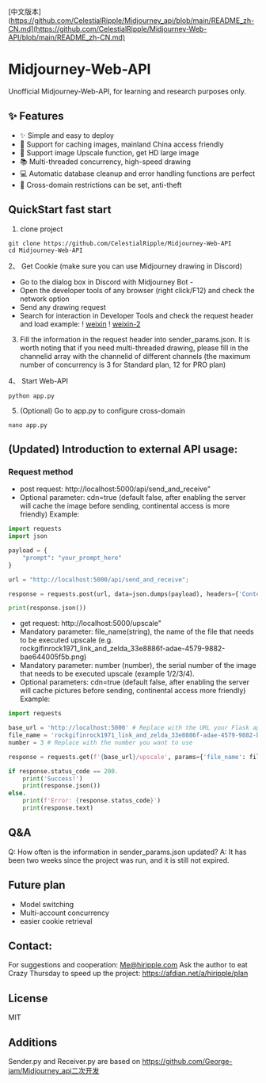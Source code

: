 [中文版本](https://github.com/CelestialRipple/Midjourney_api/blob/main/README_zh-CN.md](https://github.com/CelestialRipple/Midjourney-Web-API/blob/main/README_zh-CN.md)
# Midjourney-Web-API
Unofficial Midjourney-Web-API, for learning and research purposes only.

## :sparkles: Features
* ✨ Simple and easy to deploy
* 👋 Support for caching images, mainland China access friendly
* 💾 Support image Upscale function, get HD large image
* 📚 Multi-threaded concurrency, high-speed drawing
* 💻 Automatic database cleanup and error handling functions are perfect
* 🔐 Cross-domain restrictions can be set, anti-theft

## QuickStart fast start
1. clone project
```shell
git clone https://github.com/CelestialRipple/Midjourney-Web-API
cd Midjourney-Web-API
```
2、 Get Cookie (make sure you can use Midjourney drawing in Discord)
- Go to the dialog box in Discord with Midjourney Bot -
- Open the developer tools of any browser (right click/F12) and check the network option
- Send any drawing request
- Search for interaction in Developer Tools and check the request header and load
example:
! [weixin](https://user-images.githubusercontent.com/115361435/235084018-32aaad31-45f6-447d-b854-f92241c927e8.png)
! [weixin-2](https://user-images.githubusercontent.com/115361435/235084031-3948e15c-f48f-41c8-aa43-9712cb310909.png)

3. Fill the information in the request header into sender_params.json.
It is worth noting that if you need multi-threaded drawing, please fill in the channelid array with the channelid of different channels (the maximum number of concurrency is 3 for Standard plan, 12 for PRO plan)

4、 Start Web-API
```shell
python app.py
```

5. (Optional) Go to app.py to configure cross-domain
```shell
nano app.py
```
## (Updated) Introduction to external API usage:
### Request method
- post request: http://localhost:5000/api/send_and_receive"
- Optional parameter: cdn=true (default false, after enabling the server will cache the image before sending, continental access is more friendly)
Example:
```python
import requests
import json

payload = {
    "prompt": "your_prompt_here"
}

url = "http://localhost:5000/api/send_and_receive";

response = requests.post(url, data=json.dumps(payload), headers={'Content-Type': 'application/json'})

print(response.json())
```
- get request: http://localhost:5000/upscale"
- Mandatory parameter: file_name(string), the name of the file that needs to be executed upscale (e.g. rockgifinrock1971_link_and_zelda_33e8886f-adae-4579-9882-bae644005f5b.png)
- Mandatory parameter: number (number), the serial number of the image that needs to be executed upscale (example 1/2/3/4).
- Optional parameters: cdn=true (default false, after enabling the server will cache pictures before sending, continental access more friendly)
Example:
```python
import requests

base_url = 'http://localhost:5000' # Replace with the URL your Flask application is actually running on
file_name = 'rockgifinrock1971_link_and_zelda_33e8886f-adae-4579-9882-bae644005f5b.png' # Replace with your actual file name
number = 3 # Replace with the number you want to use

response = requests.get(f'{base_url}/upscale', params={'file_name': file_name, 'number': number})

if response.status_code == 200.
    print('Success!')
    print(response.json())
else.
    print(f'Error: {response.status_code}')
    print(response.text)
```
## Q&A
Q: How often is the information in sender_params.json updated?
A: It has been two weeks since the project was run, and it is still not expired.

## Future plan

- Model switching
- Multi-account concurrency
- easier cookie retrieval

## Contact:
For suggestions and cooperation: Me@hiripple.com
Ask the author to eat Crazy Thursday to speed up the project: https://afdian.net/a/hiripple/plan

## License
MIT

## Additions
Sender.py and Receiver.py are based on https://github.com/George-iam/Midjourney_api二次开发
